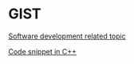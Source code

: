 # GIST


[Software development related topic](https://gist.github.com/taanii/dcd11f9aaf446fad5e27da895c0081b6)

[Code snippet in C++](https://gist.github.com/taanii/d8da040a93954fdb0a3d6ee50f258a87)
